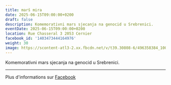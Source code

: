 ```yaml
---
title: marš mira
date: 2025-06-15T09:00:00+0200
draft: false
description: Komemorativni mars sjecanja na genocid u Srebrenici.
eventDate: 2025-06-15T09:00:00+0200
location: Rue Chasseral 3 2053 Cernier
facebook_id: '1403473444164976'
weight: 30
image: https://scontent-atl3-2.xx.fbcdn.net/v/t39.30808-6/496358384_1007574214836511_4806363768185633011_n.jpg?_nc_cat=102&ccb=1-7&_nc_sid=9e60e4&_nc_ohc=0ygI0x0QczMQ7kNvwGFrdvr&_nc_oc=Adm5KP4hK9CU4fuNQnXyq_ZzV-_b3fGOFsm8TZ1fyQXuFcBz6iCxUMXz7zJNW892Dk0&_nc_zt=23&_nc_ht=scontent-atl3-2.xx&edm=ABTKTjYEAAAA&_nc_gid=09NMjOapIY-gCU3CFlNpUQ&oh=00_AfTVY88vWrYSHeZxySe7SLVGoQhJxU12OHlaX-84Nne0Pw&oe=687B822E
---
```


Komemorativni mars sjecanja na genocid u Srebrenici.

---

Plus d'informations sur [Facebook](https://facebook.com/events/1403473444164976)